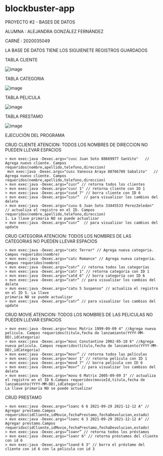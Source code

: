 # blockbuster-app

PROYECTO #2 - BASES DE DATOS

ALUMNA : ALEJANDRA GONZÁLEZ FERNÁNDEZ

CARNÉ : 2020035049

LA BASE DE DATOS TIENE LOS SIGUIENETE REGISTROS GUARDADOS

TABLA CLIENTE

![image](https://user-images.githubusercontent.com/74033751/143482470-2ca36bea-91f4-46a0-9712-258854a1be02.png)

TABLA CATEGORIA

![image](https://user-images.githubusercontent.com/74033751/143482511-d81f7459-c410-43fe-892e-d06ef6dcd501.png)

TABLA PELICULA

![image](https://user-images.githubusercontent.com/74033751/143482586-44d7b22f-3d75-423f-a437-e40ca5e66926.png)

TABLA PRESTAMO

![image](https://user-images.githubusercontent.com/74033751/143482626-d53fdb0f-f222-4749-9be0-4be8acea35f1.png)


EJECUCIÓN DEL PROGRAMA

CRUD CLIENTE
ATENCION: TODOS LOS NOMBRES DE DIRECCION NO PUEDEN LLEVAR ESPACIOS
```
> mvn exec:java -Dexec.args="cusc Juan Soto 88669977 SanVito"   // Agrega nuevo cliente. Campos requeridos(nombre,apellido,telefono,direccion)
 mvn exec:java -Dexec.args="cusc Vanessa Araya 88766789 Sabalito"   // Agrega nuevo cliente. Campos requeridos(nombre,apellido,telefono,direccion)
> mvn exec:java -Dexec.args=”cusr” // retorna todos los clientes
> mvn exec:java -Dexec.args="cusr 1" // retorna cliente con ID 1
> mvn exec:java -Dexec.args="cusd 7" // borra cliente con ID 6
> mvn exec:java -Dexec.args=”cusr”  // para visualizar los cambios del delete
> mvn exec:java -Dexec.args="cusu 6 Juan Soto 33445533 PerezZeledon" // actualiza el registro en el ID. Campos requeridos(nombre,apellido,telefono,direccion)
1. La llave primaria NO se puede actualizar
> mvn exec:java -Dexec.args=”cusr”  // para visualizar los cambios del update

```

CRUD CATEGORIA
ATENCION: TODOS LOS NOMBRES DE LAS CATEGORIAS NO PUEDEN LLEVAR ESPACIOS
```
> mvn exec:java -Dexec.args="catc Terror" // Agrega nueva categoria. Campos requeridos(nombre)
> mvn exec:java -Dexec.args="catc Romance" // Agrega nueva categoria. Campos requeridos(nombre)
> mvn exec:java -Dexec.args=”catr” // retorna todos las categorías
> mvn exec:java -Dexec.args="catr 1" // retorna categoría con ID 1
> mvn exec:java -Dexec.args="catd 6" // borra categoría con ID 6
> mvn exec:java -Dexec.args=”catr” // para visualizar los cambios del delete
> mvn exec:java -Dexec.args="catu 5 Suspenso" // actualiza el registro en el ID 5. La llave
primaria NO se puede actualizar
> mvn exec:java -Dexec.args=”catr” // para visualizar los cambios del update
```



CRUD MOVIE
ATENCION: TODOS LOS NOMBRES DE LAS PELICULAS NO PUEDEN LLEVAR ESPACIOS
```
> mvn exec:java -Dexec.args="movc Matrix 1999-09-09 4" //Agrega nueva pelicula. Campos requeridos(titulo,fecha de lanzamiento(YYYY-MM-DD),idCategoria)
> mvn exec:java -Dexec.args="movc Constantine 2002-05-10 6" //Agrega nueva pelicula. Campos requeridos(titulo,fecha de lanzamiento(YYYY-MM-DD),idCategoria)
> mvn exec:java -Dexec.args=”movr” // retorna todos las películas
> mvn exec:java -Dexec.args="movr 1" // retorna película con ID 1
> mvn exec:java -Dexec.args="movd 7" // borra película con ID 6
> mvn exec:java -Dexec.args=”movr” // para visualizar los cambios del delete
> mvn exec:java -Dexec.args="movu 6 Matrix 2005-09-09 3" // actualiza el registro en el ID 6.Campos requeridos(movieId,titulo,fecha de lanzamiento(YYYY-MM-DD),idCategoria)
La llave primaria NO se puede actualizar
```



CRUD PRESTAMO
```
> mvn exec:java -Dexec.args="loanc 6 6 2021-09-29 2021-12-12 A" // Agregar prestamo.Campos requeridos(idCliente,idMovie,fechaPrestamo,fechaDevolucion,estado)
> mvn exec:java -Dexec.args="loanc 6 3 2021-09-29 2021-12-12 A" // Agregar prestamo.Campos requeridos(idCliente,idMovie,fechaPrestamo,fechaDevolucion,estado)
> mvn exec:java -Dexec.args=”loanr” // retorna todos los préstamos
> mvn exec:java -Dexec.args="loanr 6" // retorna préstamos del cliente con id 6
> mvn exec:java -Dexec.args="loand 6 3" // borra el préstamo del cliente con id 6 con la pelicula con id 3
```









